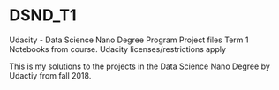 # DSND_T1
Udacity - Data Science Nano Degree Program Project files Term 1
Notebooks from course. Udacity licenses/restrictions apply

This is my solutions to the projects in the Data Science Nano Degree by Udactiy from fall 2018. 

